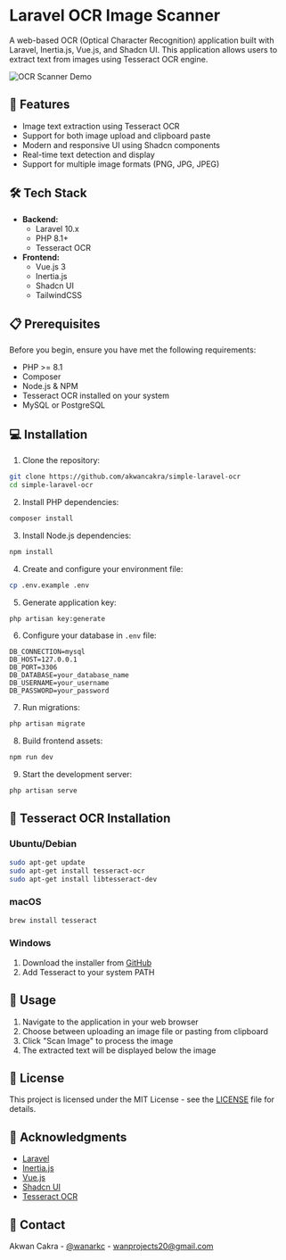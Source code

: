 # Laravel OCR Image Scanner

A web-based OCR (Optical Character Recognition) application built with Laravel, Inertia.js, Vue.js, and Shadcn UI. This application allows users to extract text from images using Tesseract OCR engine.

![OCR Scanner Demo]('asd')

## 🚀 Features

-   Image text extraction using Tesseract OCR
-   Support for both image upload and clipboard paste
-   Modern and responsive UI using Shadcn components
-   Real-time text detection and display
-   Support for multiple image formats (PNG, JPG, JPEG)

## 🛠️ Tech Stack

-   **Backend:**
    -   Laravel 10.x
    -   PHP 8.1+
    -   Tesseract OCR
-   **Frontend:**
    -   Vue.js 3
    -   Inertia.js
    -   Shadcn UI
    -   TailwindCSS

## 📋 Prerequisites

Before you begin, ensure you have met the following requirements:

-   PHP >= 8.1
-   Composer
-   Node.js & NPM
-   Tesseract OCR installed on your system
-   MySQL or PostgreSQL

## 💻 Installation

1. Clone the repository:

```bash
git clone https://github.com/akwancakra/simple-laravel-ocr
cd simple-laravel-ocr
```

2. Install PHP dependencies:

```bash
composer install
```

3. Install Node.js dependencies:

```bash
npm install
```

4. Create and configure your environment file:

```bash
cp .env.example .env
```

5. Generate application key:

```bash
php artisan key:generate
```

6. Configure your database in `.env` file:

```env
DB_CONNECTION=mysql
DB_HOST=127.0.0.1
DB_PORT=3306
DB_DATABASE=your_database_name
DB_USERNAME=your_username
DB_PASSWORD=your_password
```

7. Run migrations:

```bash
php artisan migrate
```

8. Build frontend assets:

```bash
npm run dev
```

9. Start the development server:

```bash
php artisan serve
```

## 🔧 Tesseract OCR Installation

### Ubuntu/Debian

```bash
sudo apt-get update
sudo apt-get install tesseract-ocr
sudo apt-get install libtesseract-dev
```

### macOS

```bash
brew install tesseract
```

### Windows

1. Download the installer from [GitHub](https://github.com/UB-Mannheim/tesseract/wiki)
2. Add Tesseract to your system PATH

## 🚀 Usage

1. Navigate to the application in your web browser
2. Choose between uploading an image file or pasting from clipboard
3. Click "Scan Image" to process the image
4. The extracted text will be displayed below the image

## 📝 License

This project is licensed under the MIT License - see the [LICENSE](LICENSE) file for details.

## 👏 Acknowledgments

-   [Laravel](https://laravel.com)
-   [Inertia.js](https://inertiajs.com)
-   [Vue.js](https://vuejs.org)
-   [Shadcn UI](https://ui.shadcn.com)
-   [Tesseract OCR](https://github.com/tesseract-ocr/tesseract)

## 📧 Contact

Akwan Cakra - [@wanarkc](https://twitter.com/wanarkc) - wanprojects20@gmail.com
